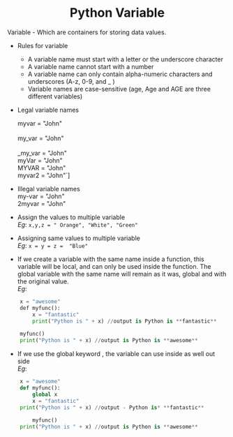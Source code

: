 <h1 align="center">Python Variable</h1>

Variable - Which are containers for storing data values.

* Rules for variable <br />
	+ A variable name must start with a letter or the underscore character <br />
	+ A variable name cannot start with a number <br />
	+ A variable name can only contain alpha-numeric characters and underscores (A-z, 0-9, and _ )<br />
	+ Variable names are case-sensitive (age, Age and AGE are three different variables) 

* Legal variable names <br />

	myvar = "John" <br />										
	my_var = "John" <br />									
	_my_var = "John" <br />
	myVar = "John" <br />
	MYVAR = "John" <br />
	myvar2 = "John"`] 

* Illegal variable names <br />
	my-var = "John" <br />
	2myvar = "John" 

* Assign the values to multiple variable <br />
	*Eg*: `x,y,z = " Orange", "White", "Green"`

* Assigning same values to multiple variable <br />
	*Eg*: `x = y = z =  "Blue"`

* If we create a variable with the same name inside a function, this variable will be local, and can only be used inside the function. The global variable with the same name will remain as it was, global and with the original value. <br />
	*Eg*: 
```python
	x = "awesome"
	def myfunc():
		x = "fantastic"
  		print("Python is " + x) //output is Python is **fantastic**
	
	myfunc()
	print("Python is " + x) //output is Python is **awesome** 
```

* If we use the global keyword , the variable can use inside as well out side <br />
	*Eg*:	
```python	
	x = "awesome"
	def myfunc():
		global x
		x = "fantastic"
	print("Python is " + x) //output - Python is* **fantastic**
	
		myfunc()
	print("Python is " + x) //output is Python is **awesome** 
```